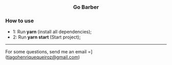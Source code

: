 <h3 align="center">
  Go Barber
</h3>


### **How to use**

- 1: Run<strong> yarn </strong> (install all dependencies);
- 2: Run<strong> yarn start </strong> (Start project);



---
For some questions, send me an email =] (tiagohenriquequeiroz@gmail.com)
